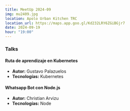 ```yaml
---
title: MeetUp 2024-09
img: mu2409.jpg
location: Apolo Urban Kitchen TRC
location_url: https://maps.app.goo.gl/Kd232LRY6ZGiBGjr7
date: 2024-09-19
hour: "19:00"
---
```


### Talks

#### Ruta de aprendizaje en Kubernetes

* **Autor:** Gustavo Palazuelos
* **Tecnologías:** Kubernetes

#### Whatsapp Bot con Node.js

* **Autor:** Christian Arvizu
* **Tecnologías:** Node
